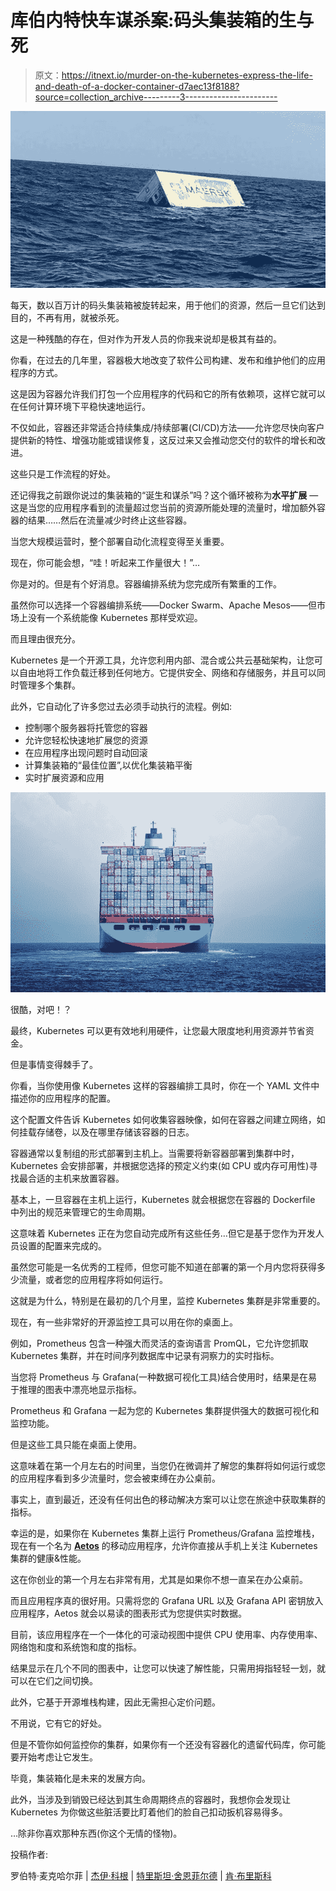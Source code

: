 # 库伯内特快车谋杀案:码头集装箱的生与死

> 原文：<https://itnext.io/murder-on-the-kubernetes-express-the-life-and-death-of-a-docker-container-d7aec13f8188?source=collection_archive---------3----------------------->

![](img/73b13e20611fd8fa2407887a90c6d69b.png)

每天，数以百万计的码头集装箱被旋转起来，用于他们的资源，然后一旦它们达到目的，不再有用，就被杀死。

这是一种残酷的存在，但对作为开发人员的你我来说却是极其有益的。

你看，在过去的几年里，容器极大地改变了软件公司构建、发布和维护他们的应用程序的方式。

这是因为容器允许我们打包一个应用程序的代码和它的所有依赖项，这样它就可以在任何计算环境下平稳快速地运行。

不仅如此，容器还非常适合持续集成/持续部署(CI/CD)方法——允许您尽快向客户提供新的特性、增强功能或错误修复，这反过来又会推动您交付的软件的增长和改进。

这些只是工作流程的好处。

还记得我之前跟你说过的集装箱的“诞生和谋杀”吗？这个循环被称为**水平扩展** —这是当您的应用程序看到的流量超过您当前的资源所能处理的流量时，增加额外容器的结果……然后在流量减少时终止这些容器。

当您大规模运营时，整个部署自动化流程变得至关重要。

现在，你可能会想，“哇！听起来工作量很大！”…

你是对的。但是有个好消息。容器编排系统为您完成所有繁重的工作。

虽然你可以选择一个容器编排系统——Docker Swarm、Apache Mesos——但市场上没有一个系统能像 Kubernetes 那样受欢迎。

而且理由很充分。

Kubernetes 是一个开源工具，允许您利用内部、混合或公共云基础架构，让您可以自由地将工作负载迁移到任何地方。它提供安全、网络和存储服务，并且可以同时管理多个集群。

此外，它自动化了许多您过去必须手动执行的流程。例如:

*   控制哪个服务器将托管您的容器
*   允许您轻松快速地扩展您的资源
*   在应用程序出现问题时自动回滚
*   计算集装箱的“最佳位置”,以优化集装箱平衡
*   实时扩展资源和应用

![](img/9f62598fcb1808317009a67927e5c6f5.png)

很酷，对吧！？

最终，Kubernetes 可以更有效地利用硬件，让您最大限度地利用资源并节省资金。

但是事情变得棘手了。

你看，当你使用像 Kubernetes 这样的容器编排工具时，你在一个 YAML 文件中描述你的应用程序的配置。

这个配置文件告诉 Kubernetes 如何收集容器映像，如何在容器之间建立网络，如何挂载存储卷，以及在哪里存储该容器的日志。

容器通常以复制组的形式部署到主机上。当需要将新容器部署到集群中时，Kubernetes 会安排部署，并根据您选择的预定义约束(如 CPU 或内存可用性)寻找最合适的主机来放置容器。

基本上，一旦容器在主机上运行，Kubernetes 就会根据您在容器的 Dockerfile 中列出的规范来管理它的生命周期。

这意味着 Kubernetes 正在为您自动完成所有这些任务…但它是基于您作为开发人员设置的配置来完成的。

虽然您可能是一名优秀的工程师，但您可能不知道在部署的第一个月内您将获得多少流量，或者您的应用程序将如何运行。

这就是为什么，特别是在最初的几个月里，监控 Kubernetes 集群是非常重要的。

现在，有一些非常好的开源监控工具可以用在你的桌面上。

例如，Prometheus 包含一种强大而灵活的查询语言 PromQL，它允许您抓取 Kubernetes 集群，并在时间序列数据库中记录有洞察力的实时指标。

当您将 Prometheus 与 Grafana(一种数据可视化工具)结合使用时，结果是在易于推理的图表中漂亮地显示指标。

Prometheus 和 Grafana 一起为您的 Kubernetes 集群提供强大的数据可视化和监控功能。

但是这些工具只能在桌面上使用。

这意味着在第一个月左右的时间里，当您仍在微调并了解您的集群将如何运行或您的应用程序看到多少流量时，您会被束缚在办公桌前。

事实上，直到最近，还没有任何出色的移动解决方案可以让您在旅途中获取集群的指标。

幸运的是，如果你在 Kubernetes 集群上运行 Prometheus/Grafana 监控堆栈，现在有一个名为 [**Aetos**](https://github.com/project-aetos/Aetos) 的移动应用程序，允许你直接从手机上关注 Kubernetes 集群的健康&性能。

这在你创业的第一个月左右非常有用，尤其是如果你不想一直呆在办公桌前。

而且应用程序真的很好用。只需将您的 Grafana URL 以及 Grafana API 密钥放入应用程序，Aetos 就会以易读的图表形式为您提供实时数据。

目前，该应用程序在一个一体化的可滚动视图中提供 CPU 使用率、内存使用率、网络饱和度和系统饱和度的指标。

结果显示在几个不同的图表中，让您可以快速了解性能，只需用拇指轻轻一划，就可以在它们之间切换。

此外，它基于开源堆栈构建，因此无需担心定价问题。

不用说，它有它的好处。

但是不管你如何监控你的集群，如果你有一个还没有容器化的遗留代码库，你可能要开始考虑让它发生。

毕竟，集装箱化是未来的发展方向。

此外，当涉及到销毁已经达到其生命周期终点的容器时，我想你会发现让 Kubernetes 为你做这些脏活要比盯着他们的脸自己扣动扳机容易得多。

…除非你喜欢那种东西(你这个无情的怪物)。

投稿作者:

罗伯特·麦克哈尔菲 | [杰伊·科根](https://github.com/JayCogen44) | [特里斯坦·舍恩菲尔德](https://github.com/trischoe) | [肯·布里斯科](https://github.com/Kenneth-Brisco)